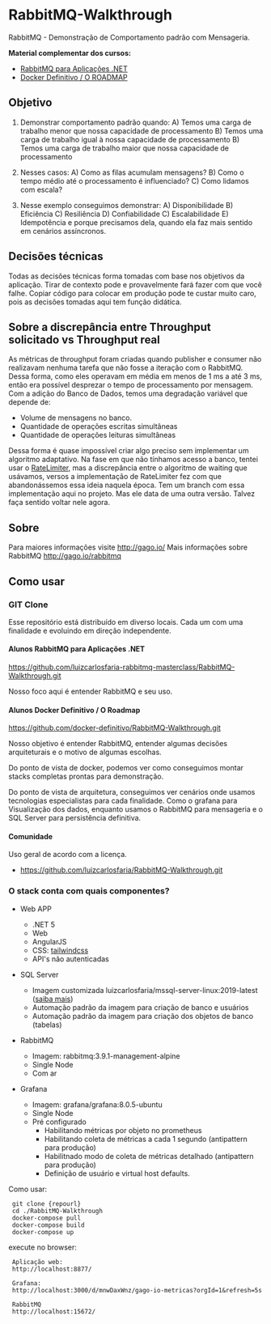 
# RabbitMQ-Walkthrough

RabbitMQ - Demonstração de Comportamento padrão com Mensageria.

**Material complementar dos cursos:**

 - [RabbitMQ para Aplicações .NET](https://lp.gago.io/rabbitmq) 
 - [Docker Definitivo / O ROADMAP](http://dockerdefinitivo.com/)
  
## Objetivo

1) Demonstrar comportamento padrão quando:
A) Temos uma carga de trabalho menor que nossa capacidade de processamento
B) Temos uma carga de trabalho igual à nossa capacidade de processamento 
B) Temos uma carga de trabalho maior que nossa capacidade de processamento 

2) Nesses casos:
A) Como as filas acumulam mensagens?
B) Como o tempo médio até o processamento é influenciado?
C) Como lidamos com escala?

3) Nesse exemplo conseguimos demonstrar:
A) Disponibilidade
B) Eficiência
C) Resiliência
D) Confiabilidade
C) Escalabilidade
E) Idempotência e porque precisamos dela, quando ela faz mais sentido em cenários assíncronos.

## Decisões técnicas

Todas as decisões técnicas forma tomadas com base nos objetivos da aplicação. 
Tirar de contexto pode e provavelmente fará  fazer com que você falhe.
Copiar código para colocar em produção pode te custar muito caro, pois as decisões tomadas aqui tem função didática.

## Sobre a discrepância entre Throughput solicitado vs Throughput real

As métricas de throughput foram criadas quando publisher e consumer não realizavam nenhuma tarefa que não fosse a iteração com o RabbitMQ. Dessa forma, como eles operavam em média em menos de 1 ms a até 3 ms, então era possível desprezar o tempo de processamento por mensagem.
Com a adição do Banco de Dados, temos uma degradação variável que depende de:

 - Volume de mensagens no banco.
 - Quantidade de operações escritas simultâneas
 - Quantidade de operações leituras simultâneas

Dessa forma é quase impossível criar algo preciso sem implementar um algoritmo adaptativo. 
Na fase em que não tínhamos acesso a banco, tentei usar o [RateLimiter](https://github.com/David-Desmaisons/RateLimiter), mas a discrepância entre o algoritmo de waiting que usávamos, versos a implementação de RateLimiter fez com que abandonássemos essa ideia naquela época. Tem um branch com essa implementação aqui no projeto. Mas ele data de uma outra versão. Talvez faça sentido voltar nele agora.

## Sobre
Para maiores informações visite http://gago.io/
Mais informações sobre RabbitMQ http://gago.io/rabbitmq


## Como usar

### GIT Clone

Esse repositório está distribuído em diverso locais. Cada um com uma finalidade e evoluindo em direção independente.

#### Alunos RabbitMQ para Aplicações .NET

https://github.com/luizcarlosfaria-rabbitmq-masterclass/RabbitMQ-Walkthrough.git

Nosso foco aqui é entender RabbitMQ e seu uso.

#### Alunos Docker Definitivo / O Roadmap

https://github.com/docker-definitivo/RabbitMQ-Walkthrough.git

Nosso objetivo é entender RabbitMQ, entender algumas decisões arquiteturais e o motivo de algumas escolhas.

Do ponto de vista de docker, podemos ver como conseguimos montar stacks completas prontas para demonstração.

Do ponto de vista de arquitetura, conseguimos ver cenários onde usamos tecnologias especialistas para cada finalidade. Como o grafana para Visualização dos dados, enquanto usamos o RabbitMQ para mensageria e o SQL Server para persistência definitiva.

#### Comunidade 

Uso geral de acordo com a licença.

- https://github.com/luizcarlosfaria/RabbitMQ-Walkthrough.git

### O stack conta com quais componentes?

- Web APP 
    - .NET 5
    - Web
    - AngularJS
    - CSS: [tailwindcss](https://tailwindcss.com/)
    - API's não autenticadas

- SQL Server
    - Imagem customizada luizcarlosfaria/mssql-server-linux:2019-latest ([saiba mais](https://gago.io/blog/projetos/mssql-server-linux/))
    - Automação padrão da imagem para criação de banco e usuários
    - Automação padrão da imagem para criação dos objetos de banco (tabelas)

- RabbitMQ 
    - Imagem: rabbitmq:3.9.1-management-alpine
    - Single Node
    - Com ar

- Grafana
    - Imagem: grafana/grafana:8.0.5-ubuntu
    - Single Node
    - Pré configurado
      -  Habilitando métricas por objeto no prometheus
      -  Habilitando coleta de métricas a cada 1 segundo (antipattern para produção)
      -  Habilitnado modo de coleta de métricas detalhado  (antipattern para produção)
      -  Definição de usuário e virtual host defaults.

Como usar:

     git clone {repourl}
     cd ./RabbitMQ-Walkthrough
     docker-compose pull
     docker-compose build
     docker-compose up
     
   execute no browser:
   
     Aplicação web:
     http://localhost:8877/
     
     Grafana:
     http://localhost:3000/d/mnwDaxWnz/gago-io-metricas?orgId=1&refresh=5s
     
     RabbitMQ
     http://localhost:15672/
